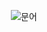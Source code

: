 <p align="center">
<img src="https://github.com/user-attachments/assets/82760560-fa93-49ee-840c-7ef1bf0090ab" alt="문어" with="125" />
</p>

